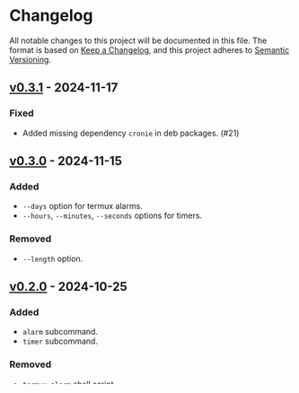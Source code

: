 # Changelog

All notable changes to this project will be documented in this file. The format
is based on [Keep a Changelog], and this project adheres to [Semantic
Versioning].

[keep a changelog]: https://keepachangelog.com/
[semantic versioning]: https://semver.org/

## [v0.3.1] - 2024-11-17

[v0.3.1]: https://github.com/iahmadgad/termux-clock/releases/v0.3.1

### Fixed

- Added missing dependency `cronie` in deb packages. (#21)

## [v0.3.0] - 2024-11-15

[v0.3.0]: https://github.com/iahmadgad/termux-clock/releases/v0.3.0

### Added

- `--days` option for termux alarms.
- `--hours`, `--minutes`, `--seconds` options for timers.

### Removed
- `--length` option.

## [v0.2.0] - 2024-10-25

[v0.2.0]: https://github.com/iahmadgad/termux-clock/releases/v0.2.0

### Added

- `alarm` subcommand.
- `timer` subcommand.

### Removed
- `termux-alarm` shell script.

### Changed
- Reimplementation in Rust with extra features.

## [v0.1.0] - 2024-09-29

[v0.1.0]: https://github.com/iahmadgad/termux-clock/releases/v0.1.0

### Added

- `termux-alarm` shell script.
